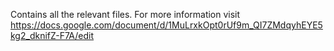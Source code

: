 Contains all the relevant files. For more information visit https://docs.google.com/document/d/1MuLrxkOpt0rUf9m_QI7ZMdqyhEYE5kg2_dknifZ-F7A/edit
